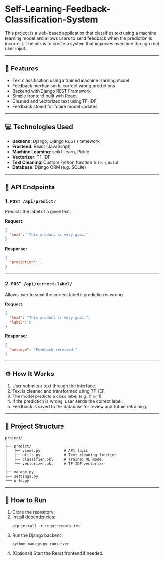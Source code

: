 # Self-Learning-Feedback-Classification-System

This project is a web-based application that classifies text using a machine learning model and allows users to send feedback when the prediction is incorrect. The aim is to create a system that improves over time through real user input.

---

## 🔧 Features

- Text classification using a trained machine learning model
- Feedback mechanism to correct wrong predictions
- Backend with Django REST Framework
- Simple frontend built with React
- Cleaned and vectorized text using TF-IDF
- Feedback stored for future model updates

---

## 💻 Technologies Used

- **Backend**: Django, Django REST Framework
- **Frontend**: React (JavaScript)
- **Machine Learning**: scikit-learn, Pickle
- **Vectorizer**: TF-IDF
- **Text Cleaning**: Custom Python function (`clean_data`)
- **Database**: Django ORM (e.g. SQLite)

---

## 📡 API Endpoints

### 1. `POST /api/predict/`

Predicts the label of a given text.

**Request:**
```json
{
  "text": "This product is very good."
}
```

**Response:**
```json
{
  "prediction": 1
}
```

---

### 2. `POST /api/correct-label/`

Allows user to send the correct label if prediction is wrong.

**Request:**
```json
{
  "text": "This product is very good.",
  "label": 0
}
```

**Response:**
```json
{
  "message": "Feedback received."
}
```

---

## ⚙️ How It Works

1. User submits a text through the interface.
2. Text is cleaned and transformed using TF-IDF.
3. The model predicts a class label (e.g. 0 or 1).
4. If the prediction is wrong, user sends the correct label.
5. Feedback is saved to the database for review and future retraining.

---

## 📁 Project Structure

```
project/
│
├── predict/
│   ├── views.py           # API logic
│   ├── utils.py           # Text cleaning function
│   ├── classifier.pkl     # Trained ML model
│   └── vectorizer.pkl     # TF-IDF vectorizer
│
├── manage.py
├── settings.py
└── urls.py
```

---

## 🚀 How to Run

1. Clone the repository.
2. Install dependencies:
   ```
   pip install -r requirements.txt
   ```
3. Run the Django backend:
   ```
   python manage.py runserver
   ```
4. (Optional) Start the React frontend if needed.



